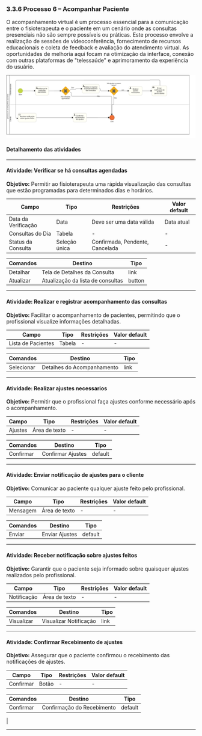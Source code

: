 ### 3.3.6 Processo 6 – Acompanhar Paciente

O acompanhamento virtual é um processo essencial para a comunicação entre o fisioterapeuta e o paciente em um cenário onde as consultas presenciais não são sempre possíveis ou práticas. Este processo envolve a realização de sessões de videoconferência, fornecimento de recursos educacionais e coleta de feedback e avaliação do atendimento virtual. As oportunidades de melhoria aqui focam na otimização da interface, conexão com outras plataformas de "telessaúde" e aprimoramento da experiência do usuário.

![Imagem](../assets/processes/processo-6-acompanhar-paciente.png)

#### Detalhamento das atividades

---

#### **Atividade: Verificar se há consultas agendadas**

**Objetivo:** Permitir ao fisioterapeuta uma rápida visualização das consultas que estão programadas para determinados dias e horários.

| **Campo**              | **Tipo**               | **Restrições**                     | **Valor default** |
| ---------------------- | ----------------------  | ---------------------------------- | ----------------- |
| Data da Verificação    | Data                   | Deve ser uma data válida           | Data atual        |
| Consultas do Dia       | Tabela                 | -                                  | -                 |
| Status da Consulta     | Seleção única          | Confirmada, Pendente, Cancelada    | -                 |

| **Comandos**           | **Destino**                      | **Tipo** |
| ---------------------- | -------------------------------  | -------- |
| Detalhar               | Tela de Detalhes da Consulta     | link     |
| Atualizar              | Atualização da lista de consultas| button   |

---

#### **Atividade: Realizar e registrar acompanhamento das consultas**

**Objetivo:** Facilitar o acompanhamento de pacientes, permitindo que o profissional visualize informações detalhadas.

| **Campo**       | **Tipo**       | **Restrições** | **Valor default** |
| --------------- | -------------- | ---------------| ----------------- |
| Lista de Pacientes| Tabela       | -              | -                 |

| **Comandos**    | **Destino**               | **Tipo** |
| --------------- | ------------------------- | -------- |
| Selecionar      | Detalhes do Acompanhamento| link     |

---

#### **Atividade: Realizar ajustes necessarios**

**Objetivo:** Permitir que o profissional faça ajustes conforme necessário após o acompanhamento.

| **Campo**       | **Tipo**       | **Restrições** | **Valor default** |
| --------------- | -------------- | ---------------| ----------------- |
| Ajustes         | Área de texto  | -              | -                 |

| **Comandos**    | **Destino**               | **Tipo** |
| --------------- | ------------------------- | -------- |
| Confirmar       | Confirmar Ajustes         | default  |

---

#### **Atividade: Enviar notificação de ajustes para o cliente**

**Objetivo:** Comunicar ao paciente qualquer ajuste feito pelo profissional.

| **Campo**       | **Tipo**       | **Restrições** | **Valor default** |
| --------------- | -------------- | ---------------| ----------------- |
| Mensagem        | Área de texto  | -              | -                 |

| **Comandos**    | **Destino**               | **Tipo** |
| --------------- | ------------------------- | -------- |
| Enviar          | Enviar Ajustes            | default  |

---

#### **Atividade: Receber notificação sobre ajustes feitos**

**Objetivo:** Garantir que o paciente seja informado sobre quaisquer ajustes realizados pelo profissional.

| **Campo**       | **Tipo**       | **Restrições** | **Valor default** |
| --------------- | -------------- | ---------------| ----------------- |
| Notificação     | Área de texto  | -              | -                 |

| **Comandos**    | **Destino**               | **Tipo** |
| --------------- | ------------------------- | -------- |
| Visualizar      | Visualizar Notificação    | link     |

---

#### **Atividade: Confirmar Recebimento de ajustes**

**Objetivo:** Assegurar que o paciente confirmou o recebimento das notificações de ajustes.

| **Campo**       | **Tipo**       | **Restrições** | **Valor default** |
| --------------- | -------------- | ---------------| ----------------- |
| Confirmar       | Botão          | -              | -                 |

| **Comandos**    | **Destino**               | **Tipo** |
| --------------- | ------------------------- | -------- |
| Confirmar       | Confirmação do Recebimento| default  |
|

---
